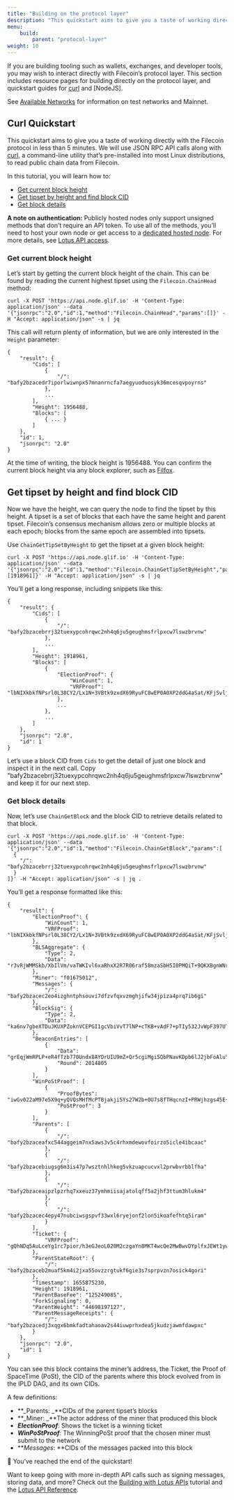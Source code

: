 ```yaml
---
title: "Building on the protocol layer"
description: "This quickstart aims to give you a taste of working directly with the Filecoin protocol in less than 5 minutes. We will use JSON RPC API calls and curl to read public chain data from Filecoin."
menu:
    build:
        parent: "protocol-layer"
weight: 10
---
```


If you are building tooling such as wallets, exchanges, and developer tools, you may wish to interact directly with Filecoin’s protocol layer. This section includes resource pages for building directly on the protocol layer, and quickstart guides for [curl](#curl-quickstart) and [NodeJS].

See [Available Networks](https://docs.filecoin.io/networks/overview/) for information on test networks and Mainnet. 

## Curl Quickstart

This quickstart aims to give you a taste of working directly with the Filecoin protocol in less than 5 minutes. We will use JSON RPC API calls along with [curl](https://curl.se/), a command-line utility that’s pre-installed into most Linux distributions, to read public chain data from Filecoin.

In this tutorial, you will learn how to: 
* [Get current block height](#get-current-block-height)
* [Get tipset by height and find block CID](#get-tipset-by-height-and-find-block-cid)
* [Get block details](#get-block-details)

**A note on authentication:** Publicly hosted nodes only support unsigned methods that don’t require an API token. To use all of the methods, you’ll need to host your own node or get access to a [dedicated hosted node](https://lotus.filecoin.io/lotus/developers/glif-nodes/). For more details, see [Lotus API access](https://lotus.filecoin.io/reference/basics/api-access/).

### Get current block height

Let’s start by getting the current block height of the chain. This can be found by reading the current highest tipset using the `Filecoin.ChainHead` method:

```
curl -X POST 'https://api.node.glif.io' -H 'Content-Type: application/json' --data '{"jsonrpc":"2.0","id":1,"method":"Filecoin.ChainHead","params":[]}' -H "Accept: application/json" -s | jq
```


This call will return plenty of information, but we are only interested in the `Height` parameter:


```
{
    "result": {
        "Cids": [
            {
                "/": "bafy2bzacedr7iporlwiwnpx57mnanrncfa7aegyuoduosyk36mcesqvpoyrns"
            },
            ...
        ],
        "Height": 1956488,
        "Blocks": [
            { ... }
        ]
    },
    "id": 1,
    "jsonrpc": "2.0"
}
```

At the time of writing, the block height is 1956488. You can confirm the current block height via any block explorer, such as [Filfox](https://filfox.info/en).

## Get tipset by height and find block CID

Now we have the height, we can query the node to find the tipset by this height. A tipset is a set of blocks that each have the same height and parent tipset. Filecoin’s consensus mechanism allows zero or multiple blocks at each epoch; blocks from the same epoch are assembled into tipsets.

Use `ChainGetTipSetByHeight` to get the tipset at a given block height:

```
curl -X POST 'https://api.node.glif.io' -H 'Content-Type: application/json' --data '{"jsonrpc":"2.0","id":1,"method":"Filecoin.ChainGetTipSetByHeight","params":[1918961]}' -H "Accept: application/json" -s | jq
```


You’ll get a long response, including snippets like this:


```
{
    "result": {
        "Cids": [
            {
                "/": "bafy2bzacebrrj32tuexypcohrqwc2nh4q6ju5geughmsfrlpxcw7lswzbrvnw"
            },
            ...
        ],
        "Height": 1918961,
        "Blocks": [
            {
                "ElectionProof": {
                    "WinCount": 1,
                    "VRFProof": "lbNIXkbkfNPsrl0L38CY2/Lx1N+3VBtk9zxdX69RyuFC8wEP0A0XP2ddG4aSat/KFjSvljf8EouYscDU7Vognow9W7OajtlN2AVYzRdYO61J+GY9pt+FYoxAzJN1JN1D"
                },
                ...
            },
            ...
        ]
    },
    "jsonrpc": "2.0",
    "id": 1
}
```

Let’s use a block CID from `Cids` to get the detail of just one block and inspect it in the next call. Copy "bafy2bzacebrrj32tuexypcohrqwc2nh4q6ju5geughmsfrlpxcw7lswzbrvnw" and keep it for our next step.

### Get block details

Now, let’s use `ChainGetBlock` and the block CID to retrieve details related to that block.

```
curl -X POST 'https://api.node.glif.io' -H 'Content-Type: application/json' --data '{"jsonrpc":"2.0","id":1,"method":"Filecoin.ChainGetBlock","params":[
  {
    "/": "bafy2bzacebrrj32tuexypcohrqwc2nh4q6ju5geughmsfrlpxcw7lswzbrvnw"
  }
]}' -H "Accept: application/json" -s | jq .
```

You’ll get a response formatted like this: 

```
{
    "result": {
        "ElectionProof": {
            "WinCount": 1,
            "VRFProof": "lbNIXkbkfNPsrl0L38CY2/Lx1N+3VBtk9zxdX69RyuFC8wEP0A0XP2ddG4aSat/KFjSvljf8EouYscDU7Vognow9W7OajtlN2AVYzRdYO61J+GY9pt+FYoxAzJN1JN1D"
        },
        "BLSAggregate": {
            "Type": 2,
            "Data": "r3vRjWMMSkb/XbIlVm/vaTWKIvl6xaRhxX2R7R06raf58mzaSbH5I0PMQiT+9QKXBgnWNrCYsZoGXb4mDMZjKHZEnD8Z/WF61F705RoMe64XX4V2Bsm0+W8CBtN8GuLJ"
        },
        "Miner": "f01675012",
        "Messages": {
            "/": "bafy2bzacec2eo4izghntphsouvi7dfzvfqxvzmghjifw34jpiza4prq7ib6gi"
        },
        "BlockSig": {
            "Type": 2,
            "Data": "ka6nv7gbeXTDuJKUXPZoknVCEPGI1gcVbiVvT7lNP+cTKB+vAdF7+pTIy532JvWpF397UTXOR1I7GhxK5ElY6mMnWlFjEw2Tl1rdWwg19tK9nqZCzGaCPOvDeR+RGqS4"
        },
        "BeaconEntries": [
            {
                "Data": "grEqjWmRPLP+eR4fTzb770Undx8AYDrUIU9mZ+Qr5cgiMgi5QbPNavKDpb6lJ2jbFoAluYRx+N+JoQPm+7vfC7SsrEQELFc1LnQwDZ/OD05J81IDNVsXPoiiQ28Q9gVV",
                "Round": 2014805
            }
        ],
        "WinPoStProof": [
            {
                "ProofBytes": "iwGv022aM97e5X9q+yQVQsMHfMcPTBjakji5Ys27W2b+0U7s8fTHqcnzI+PRWjhzgs45E+nvLvh4vOImhNLopLEpQh+Whn8HUANN+ChteCsAFsFw+ZNPgmd/MUNZVPEYBIPdtBsnEZXq28rTEQYbJJizQ463TsEbSJa0Xy7LGlnksMwo85cPMprio78xxVTjoadduGgxld60kK7vpTwktV1dpZsyk7w2E/X7cHJZoQ1+YnCr3Rk5WdLuTgoVic2S",
                "PoStProof": 3
            }
        ],
        "Parents": [
            {
                "/": "bafy2bzaceafxc544aggeim7nx5aws3v5c4rhxmdewovfoirzo5icle4ibcaac"
            },
            {
                "/": "bafy2bzacebiugsg6m3is47p7wsztnhlhkeg5vkzuapcucvxl2prwbvrbblfha"
            },
            {
                "/": "bafy2bzaceaipzlpzrhq7xxeuz37ymhmiisajatolqff5a2jhf3ttum3hlukm4"
            },
            {
                "/": "bafy2bzacec4epy47nubciwsgspvf33wxl6ryejonf2lon5ikoafefhtq5iram"
            }
        ],
        "Ticket": {
            "VRFProof": "gQhNDq5AuLceYg1rc7pior/h3eGJeoL020M2czgaYn8MKT4wcQe2MwBwvDYplfxJEWt1ywsS5m/Gt2Obcde4axL5pCSaYXvKXddiKQJs8lwM9/G0yfxmNkEfILtd7nwC"
        },
        "ParentStateRoot": {
            "/": "bafy2bzaceb2muaf5km4i2jxa55ovzzrgtukf6gie3s7sprpvzn7osick4gori"
        },
        "Timestamp": 1655875230,
        "Height": 1918961,
        "ParentBaseFee": "125249085",
        "ForkSignaling": 0,
        "ParentWeight": "44698197127",
        "ParentMessageReceipts": {
            "/": "bafy2bzacedj3xqgx6bmkfadtahaoav2s44iuwprhxdea5jkudzjawmfdawpxc"
        }
    },
    "jsonrpc": "2.0",
    "id": 1
}
```

You can see this block contains the miner’s address, the Ticket, the Proof of SpaceTime (PoSt), the CID of the parents where this block evolved from in the IPLD DAG, and its own CIDs. 

A few definitions: 

* **_Parents: _**CIDs of the parent tipset’s blocks
* **_Miner: _**The actor address of the miner that produced this block
* **_ElectionProof_**: Shows the ticket is a winning ticket
* **_WinPoStProof_**: The WinningPoSt proof that the chosen miner must submit to the network 
* **_Messages_: **CIDs of the messages packed into this block

🎉 You’ve reached the end of the quickstart!

Want to keep going with more in-depth API calls such as signing messages, storing data, and more? Check out the [Building with Lotus APIs](https://lotus.filecoin.io/tutorials/lotus/build-with-lotus-api/) tutorial and the [Lotus API Reference](https://lotus.filecoin.io/reference/basics/overview/). 
